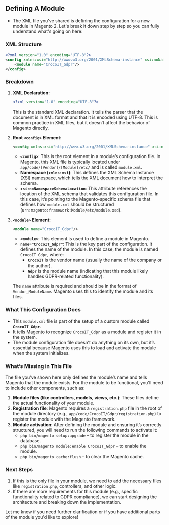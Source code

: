 #

## Defining A Module

- The XML file you've shared is defining the configuration for a new module in Magento 2. Let's break it down step by step so you can fully understand what's going on here:

### XML Structure

```xml
<?xml version="1.0" encoding="UTF-8"?>
<config xmlns:xsi="http://www.w3.org/2001/XMLSchema-instance" xsi:noNamespaceSchemaLocation="urn:magento:framework:Module/etc/module.xsd">
    <module name="CrocoIT_Gdpr"/>
</config>
```

### Breakdown

1. **XML Declaration:**

   ```xml
   <?xml version="1.0" encoding="UTF-8"?>
   ```

   This is the standard XML declaration. It tells the parser that the document is in XML format and that it is encoded using UTF-8. This is common practice in XML files, but it doesn’t affect the behavior of Magento directly.

2. **Root `<config>` Element:**

   ```xml
   <config xmlns:xsi="http://www.w3.org/2001/XMLSchema-instance" xsi:noNamespaceSchemaLocation="urn:magento:framework:Module/etc/module.xsd">
   ```

   - **`<config>`**: This is the root element in a module’s configuration file. In Magento, this XML file is typically located under `app/code/[Vendor]/[Module]/etc/` and is called `module.xml`.
   - **Namespace (`xmlns:xsi`)**: This defines the XML Schema Instance (XSI) namespace, which tells the XML document how to interpret the schema.
   - **`xsi:noNamespaceSchemaLocation`**: This attribute references the location of the XML schema that validates this configuration file. In this case, it’s pointing to the Magento-specific schema file that defines how `module.xml` should be structured (`urn:magento:framework:Module/etc/module.xsd`).

3. **`<module>` Element:**

   ```xml
   <module name="CrocoIT_Gdpr"/>
   ```

   - **`<module>`**: This element is used to define a module in Magento.
   - **`name="CrocoIT_Gdpr"`**: This is the key part of the configuration. It defines the name of the module. In this case, the module is named `CrocoIT_Gdpr`, where:
     - **`CrocoIT`** is the vendor name (usually the name of the company or the author).
     - **`Gdpr`** is the module name (indicating that this module likely handles GDPR-related functionality).

   The `name` attribute is required and should be in the format of `Vendor_ModuleName`. Magento uses this to identify the module and its files.

### What This Configuration Does

- This `module.xml` file is part of the setup of a custom module called **`CrocoIT_Gdpr`**.
- It tells Magento to recognize `CrocoIT_Gdpr` as a module and register it in the system.
- The module configuration file doesn’t do anything on its own, but it’s essential because Magento uses this to load and activate the module when the system initializes.

### What’s Missing in This File

The file you've shown here only defines the module’s name and tells Magento that the module exists. For the module to be functional, you'll need to include other components, such as:

1. **Module files (like controllers, models, views, etc.)**: These files define the actual functionality of your module.
2. **Registration file**: Magento requires a `registration.php` file in the root of the module directory (e.g., `app/code/CrocoIT/Gdpr/registration.php`) to register the module with the Magento framework.
3. **Module activation**: After defining the module and ensuring it’s correctly structured, you will need to run the following commands to activate it:
   - `php bin/magento setup:upgrade` – to register the module in the database.
   - `php bin/magento module:enable CrocoIT_Gdpr` – to enable the module.
   - `php bin/magento cache:flush` – to clear the Magento cache.

### Next Steps

1. If this is the only file in your module, we need to add the necessary files like `registration.php`, controllers, and other logic.
2. If there are more requirements for this module (e.g., specific functionality related to GDPR compliance), we can start designing the architecture and breaking down the implementation.

Let me know if you need further clarification or if you have additional parts of the module you'd like to explore!
